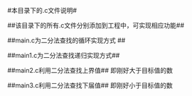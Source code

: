 #本目录下的.c文件说明#  

##该目录下的所有.c文件分别添加到工程中，可实现相应功能##

##main.c为二分法查找的循环实现方式  ##

##main1.c为二分法查找递归实现方式##

##main2.c利用二分法查找上界值##
即刚好大于目标值的数

##main3.c利用二分法查找下届值##
即刚好小于目标值的数